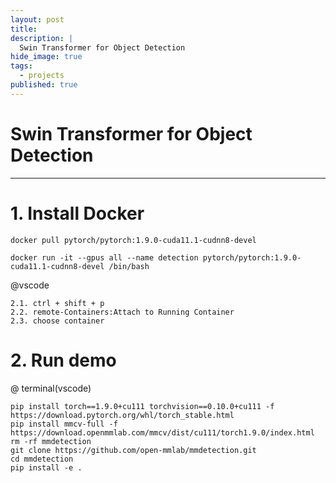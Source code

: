 ```yaml
---
layout: post
title: 
description: |
  Swin Transformer for Object Detection 
hide_image: true
tags:
  - projects
published: true
---
```


# Swin Transformer for Object Detection 
* * *

# 1. Install Docker
```
docker pull pytorch/pytorch:1.9.0-cuda11.1-cudnn8-devel
```
```
docker run -it --gpus all --name detection pytorch/pytorch:1.9.0-cuda11.1-cudnn8-devel /bin/bash
```

@vscode
```
2.1. ctrl + shift + p
2.2. remote-Containers:Attach to Running Container
2.3. choose container
```

# 2. Run demo

@ terminal(vscode)
```
pip install torch==1.9.0+cu111 torchvision==0.10.0+cu111 -f https://download.pytorch.org/whl/torch_stable.html
pip install mmcv-full -f https://download.openmmlab.com/mmcv/dist/cu111/torch1.9.0/index.html
rm -rf mmdetection
git clone https://github.com/open-mmlab/mmdetection.git
cd mmdetection
pip install -e .
```


